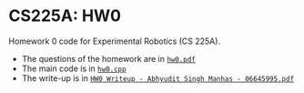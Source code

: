 # CS225A: HW0
Homework 0 code for Experimental Robotics (CS 225A).

* The questions of the homework are in [`hw0.pdf`](hw0.pdf)
* The main code is in [`hw0.cpp`](hw0.cpp)
* The write-up is in [`HW0 Writeup - Abhyudit Singh Manhas - 06645995.pdf`](https://github.com/abhyudit309/CS225A_HW0/blob/main/HW0%20Writeup%20-%20Abhyudit%20Singh%20Manhas%20-%2006645995.pdf)
